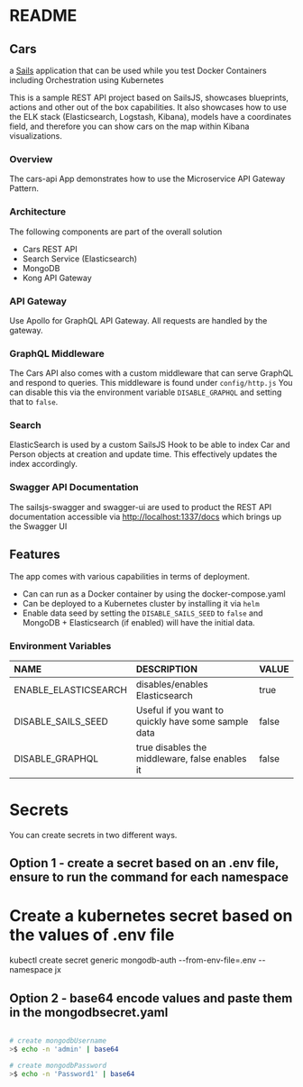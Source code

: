 # README

## Cars

a [Sails](http://sailsjs.org) application that can be used while you test Docker Containers including Orchestration using Kubernetes

This is a sample REST API project based on SailsJS, showcases blueprints, actions and other out of the box capabilities. It also showcases how to use the ELK stack \(Elasticsearch, Logstash, Kibana\), models have a coordinates field, and therefore you can show cars on the map within Kibana visualizations.

### Overview

The cars-api App demonstrates how to use the Microservice API Gateway Pattern.

### Architecture

The following components are part of the overall solution

* Cars REST API
* Search Service \(Elasticsearch\)
* MongoDB
* Kong API Gateway

### API Gateway

Use Apollo for GraphQL API Gateway. All requests are handled by the gateway.

### GraphQL Middleware

The Cars API also comes with a custom middleware that can serve GraphQL and respond to queries. This middleware is found under `config/http.js` You can disable this via the environment variable `DISABLE_GRAPHQL` and setting that to `false`.

### Search

ElasticSearch is used by a custom SailsJS Hook to be able to index Car and Person objects at creation and update time. This effectively updates the index accordingly.

### Swagger API Documentation

The sailsjs-swagger and swagger-ui are used to product the REST API documentation accessible via [http://localhost:1337/docs](http://localhost:1337/docs) which brings up the Swagger UI

## Features

The app comes with various capabilities in terms of deployment.

* Can can run as a Docker container by using the docker-compose.yaml
* Can be deployed to a Kubernetes cluster by installing it via `helm`
* Enable data seed by setting the `DISABLE_SAILS_SEED` to `false` and MongoDB + Elasticsearch \(if enabled\) will have the initial data.

### Environment Variables

| NAME | DESCRIPTION | VALUE |
| :--- | :--- | :--- |
| ENABLE\_ELASTICSEARCH | disables/enables Elasticsearch | true |
| DISABLE\_SAILS\_SEED | Useful if you want to quickly have some sample data | false |
| DISABLE\_GRAPHQL | true disables the middleware, false enables it | false |

# Secrets
You can create secrets in two different ways.

## Option 1 - create a secret based on an .env file, ensure to run the command for each namespace
# Create a kubernetes secret based on the values of .env file
kubectl create secret generic mongodb-auth --from-env-file=.env --namespace jx

## Option 2 - base64 encode values and paste them in the mongodbsecret.yaml

```bash

# create mongodbUsername
>$ echo -n 'admin' | base64

# create mongodbPassword
>$ echo -n 'Password1' | base64
```